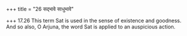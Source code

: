 +++
title = "26 सद्भावे साधुभावे"

+++
17.26 This term Sat is used in the sense of existence and goodness. And
so also, O Arjuna, the word Sat is applied to an auspicious action.
